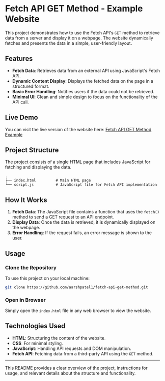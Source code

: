 # Fetch API GET Method - Example Website

This project demonstrates how to use the Fetch API's `GET` method to retrieve data from a server and display it on a webpage. The website dynamically fetches and presents the data in a simple, user-friendly layout.

## Features
- **Fetch Data**: Retrieves data from an external API using JavaScript's Fetch API.
- **Dynamic Content Display**: Displays the fetched data on the page in a structured format.
- **Basic Error Handling**: Notifies users if the data could not be retrieved.
- **Minimal UI**: Clean and simple design to focus on the functionality of the API call.

## Live Demo
You can visit the live version of the website here: [Fetch API GET Method Example](https://aarshpatel1.github.io/fetch-api-get-method/)

## Project Structure
The project consists of a single HTML page that includes JavaScript for fetching and displaying the data.

```
.
├── index.html         # Main HTML page
└── script.js          # JavaScript file for Fetch API implementation
```

## How It Works
1. **Fetch Data**: The JavaScript file contains a function that uses the `fetch()` method to send a GET request to an API endpoint.
2. **Display Data**: Once the data is retrieved, it is dynamically displayed on the webpage.
3. **Error Handling**: If the request fails, an error message is shown to the user.

## Usage
### Clone the Repository
To use this project on your local machine:
```bash
git clone https://github.com/aarshpatel1/fetch-api-get-method.git
```

### Open in Browser
Simply open the `index.html` file in any web browser to view the website.

## Technologies Used
- **HTML**: Structuring the content of the website.
- **CSS**: For minimal styling.
- **JavaScript**: Handling API requests and DOM manipulation.
- **Fetch API**: Fetching data from a third-party API using the `GET` method.
---

This README provides a clear overview of the project, instructions for usage, and relevant details about the structure and functionality.
